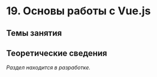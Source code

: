 # 19. Основы работы с Vue.js

## Темы занятия

## Теоретические сведения

_Раздел находится в разработке._